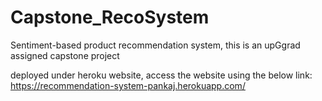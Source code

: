# Capstone_RecoSystem
Sentiment-based product recommendation system, this is an upGgrad assigned capstone project

deployed under heroku website, access the website using the below link:
https://recommendation-system-pankaj.herokuapp.com/
